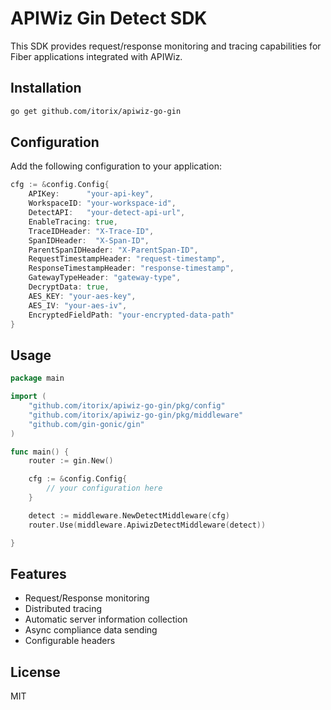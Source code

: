 # APIWiz Gin Detect SDK

This SDK provides request/response monitoring and tracing capabilities for Fiber applications integrated with APIWiz.

## Installation

```bash
go get github.com/itorix/apiwiz-go-gin
```

## Configuration

Add the following configuration to your application:

```go
cfg := &config.Config{
    APIKey:      "your-api-key",
    WorkspaceID: "your-workspace-id",
    DetectAPI:   "your-detect-api-url",
    EnableTracing: true,
    TraceIDHeader: "X-Trace-ID",
    SpanIDHeader:  "X-Span-ID",
    ParentSpanIDHeader: "X-ParentSpan-ID",
    RequestTimestampHeader: "request-timestamp",
    ResponseTimestampHeader: "response-timestamp",
    GatewayTypeHeader: "gateway-type",
    DecryptData: true,
    AES_KEY: "your-aes-key",
    AES_IV: "your-aes-iv",
    EncryptedFieldPath: "your-encrypted-data-path"
}
```

## Usage

```go
package main

import (
	"github.com/itorix/apiwiz-go-gin/pkg/config"
	"github.com/itorix/apiwiz-go-gin/pkg/middleware"
	"github.com/gin-gonic/gin"
)

func main() {
	router := gin.New()

    cfg := &config.Config{
        // your configuration here
    }

	detect := middleware.NewDetectMiddleware(cfg)
	router.Use(middleware.ApiwizDetectMiddleware(detect))

}
```

## Features

- Request/Response monitoring
- Distributed tracing
- Automatic server information collection
- Async compliance data sending
- Configurable headers

## License

MIT





